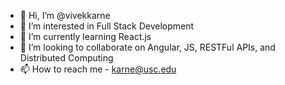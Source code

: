- 👋 Hi, I’m @vivekkarne
- 👀 I’m interested in Full Stack Development
- 🌱 I’m currently learning React.js
- 💞️ I’m looking to collaborate on Angular, JS, RESTFul APIs, and Distributed Computing
- 📫 How to reach me - karne@usc.edu

<!---
vivekkarne/vivekkarne is a ✨ special ✨ repository because its `README.md` (this file) appears on your GitHub profile.
You can click the Preview link to take a look at your changes.
--->
